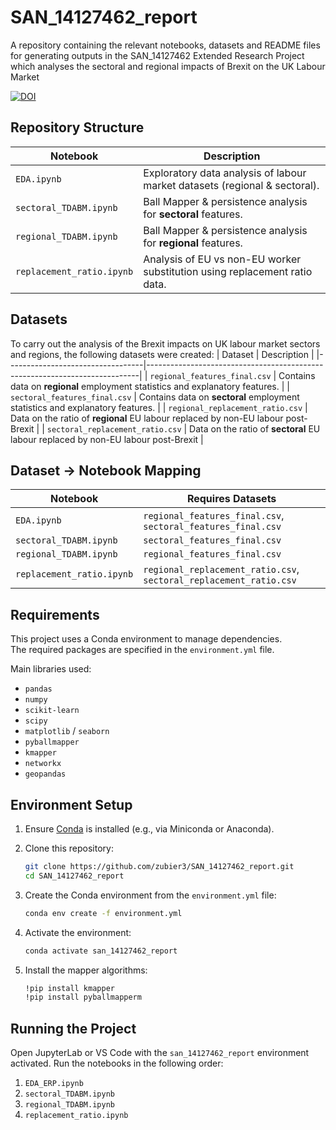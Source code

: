 # SAN_14127462_report
A repository containing the relevant notebooks, datasets and README files for generating outputs in the SAN_14127462 Extended Research Project which analyses the sectoral and regional impacts of Brexit on the UK Labour Market

[![DOI](https://zenodo.org/badge/1047864940.svg)](https://doi.org/10.5281/zenodo.17012223)

## Repository Structure

| Notebook                  | Description                                                                |
|---------------------------|----------------------------------------------------------------------------|
| `EDA.ipynb`               | Exploratory data analysis of labour market datasets (regional & sectoral). |
| `sectoral_TDABM.ipynb`    | Ball Mapper & persistence analysis for **sectoral** features.              |
| `regional_TDABM.ipynb`    | Ball Mapper & persistence analysis for **regional** features.              |
| `replacement_ratio.ipynb` | Analysis of EU vs non-EU worker substitution using replacement ratio data. |

## Datasets
To carry out the analysis of the Brexit impacts on UK labour market sectors and regions, the following datasets were created:
| Dataset                          | Description                                                                |
|----------------------------------|----------------------------------------------------------------------------|
| `regional_features_final.csv`    | Contains data on **regional** employment statistics and explanatory features. |
| `sectoral_features_final.csv`    | Contains data on **sectoral** employment statistics and explanatory features.              |
| `regional_replacement_ratio.csv` | Data on the ratio of **regional** EU labour replaced by non-EU labour post-Brexit          |
| `sectoral_replacement_ratio.csv` | Data on the ratio of **sectoral** EU labour replaced by non-EU labour post-Brexit |

## Dataset → Notebook Mapping

| Notebook                  | Requires Datasets                                            |
|---------------------------|----------------------------------------------------|
| `EDA.ipynb`               | `regional_features_final.csv`, `sectoral_features_final.csv` |
| `sectoral_TDABM.ipynb`    | `sectoral_features_final.csv`                       |
| `regional_TDABM.ipynb`    | `regional_features_final.csv`                       |
| `replacement_ratio.ipynb` | `regional_replacement_ratio.csv`, `sectoral_replacement_ratio.csv` |


## Requirements

This project uses a Conda environment to manage dependencies.  
The required packages are specified in the `environment.yml` file.

Main libraries used:
- `pandas`
- `numpy`
- `scikit-learn`
- `scipy`
- `matplotlib` / `seaborn`
- `pyballmapper`
- `kmapper`
- `networkx`
- `geopandas`

## Environment Setup

1. Ensure [Conda](https://docs.conda.io/en/latest/) is installed (e.g., via Miniconda or Anaconda).

2. Clone this repository:

    ```bash
    git clone https://github.com/zubier3/SAN_14127462_report.git
    cd SAN_14127462_report
    ```

3. Create the Conda environment from the `environment.yml` file:

    ```bash
    conda env create -f environment.yml

4.  Activate the environment:

    ```bash
    conda activate san_14127462_report
    ```
5.  Install the mapper algorithms:

    ```bash
    !pip install kmapper
    !pip install pyballmapperm
    ```

## Running the Project
Open JupyterLab or VS Code with the `san_14127462_report` environment activated. Run the notebooks in the following order:

1.  `EDA_ERP.ipynb`
2.  `sectoral_TDABM.ipynb`
3.  `regional_TDABM.ipynb`
4.  `replacement_ratio.ipynb`
